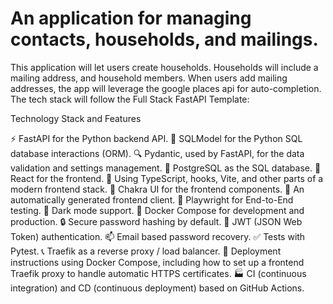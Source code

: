 # An application for managing contacts, households, and mailings.
This application will let users create households. Households will include a mailing address, and household members. When users add mailing addresses, the app will leverage the google places api for auto-completion. The tech stack will follow the Full Stack FastAPI Template:

Technology Stack and Features

⚡ FastAPI for the Python backend API.
🧰 SQLModel for the Python SQL database interactions (ORM).
🔍 Pydantic, used by FastAPI, for the data validation and settings management.
💾 PostgreSQL as the SQL database.
🚀 React for the frontend.
💃 Using TypeScript, hooks, Vite, and other parts of a modern frontend stack.
🎨 Chakra UI for the frontend components.
🤖 An automatically generated frontend client.
🧪 Playwright for End-to-End testing.
🦇 Dark mode support.
🐋 Docker Compose for development and production.
🔒 Secure password hashing by default.
🔑 JWT (JSON Web Token) authentication.
📫 Email based password recovery.
✅ Tests with Pytest.
📞 Traefik as a reverse proxy / load balancer.
🚢 Deployment instructions using Docker Compose, including how to set up a frontend Traefik proxy to handle automatic HTTPS certificates.
🏭 CI (continuous integration) and CD (continuous deployment) based on GitHub Actions.
